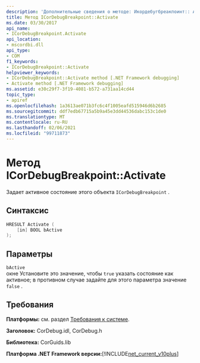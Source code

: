```yaml
---
description: 'Дополнительные сведения о методе: Икордебугбреакпоинт:: Activate'
title: Метод ICorDebugBreakpoint::Activate
ms.date: 03/30/2017
api_name:
- ICorDebugBreakpoint.Activate
api_location:
- mscordbi.dll
api_type:
- COM
f1_keywords:
- ICorDebugBreakpoint::Activate
helpviewer_keywords:
- ICorDebugBreakpoint::Activate method [.NET Framework debugging]
- Activate method [.NET Framework debugging]
ms.assetid: e30c29f7-3f19-4081-b572-a731aa14cd44
topic_type:
- apiref
ms.openlocfilehash: 1a3613ae071b3fc6c4f1005eafd515946d6b2685
ms.sourcegitcommit: ddf7edb67715a5b9a45e3dd44536dabc153c1de0
ms.translationtype: MT
ms.contentlocale: ru-RU
ms.lasthandoff: 02/06/2021
ms.locfileid: "99711873"
---
```

# <a name="icordebugbreakpointactivate-method"></a>Метод ICorDebugBreakpoint::Activate

Задает активное состояние этого объекта `ICorDebugBreakpoint` .  
  
## <a name="syntax"></a>Синтаксис  
  
```cpp  
HRESULT Activate (  
    [in] BOOL bActive  
);  
```  
  
## <a name="parameters"></a>Параметры  

 `bActive`  
 окне Установите это значение, чтобы `true` указать состояние как активное; в противном случае задайте для этого параметра значение `false` .  
  
## <a name="requirements"></a>Требования  

 **Платформы:** см. раздел [Требования к системе](../../get-started/system-requirements.md).  
  
 **Заголовок:** CorDebug.idl, CorDebug.h  
  
 **Библиотека:** CorGuids.lib  
  
 **Платформа .NET Framework версии:**[!INCLUDE[net_current_v10plus](../../../../includes/net-current-v10plus-md.md)]
